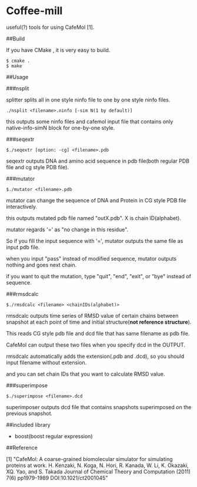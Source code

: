 Coffee-mill
====

useful(?) tools for using CafeMol [1].

##Build

If you have CMake , it is very easy to build.

    $ cmake .
    $ make

##Usage

###nsplit

splitter splits all in one style ninfo file to one by one style ninfo files.

`./nsplit <filename>.ninfo [-sim N(1 by default)]`

this outputs some ninfo files and cafemol input file that contains only native-info-simN block for one-by-one style.

###seqextr

`$./seqextr [option: -cg] <filename>.pdb`

seqextr outputs DNA and amino acid sequence in pdb file(both regular PDB file and cg style PDB file).

###mutator

`$./mutator <filename>.pdb`

mutator can change the sequence of DNA and Protein in CG style PDB file interactively.

this outputs mutated pdb file named "outX.pdb". X is chain ID(alphabet).

mutator regards '=' as "no change in this residue".

So if you fill the input sequence with '=', mutator outputs the same file as input pdb file.

when you input "pass" instead of modified sequence, mutator outputs nothing and goes next chain.

if you want to quit the mutation, type "quit", "end", "exit", or "bye" instead of sequence.

###rmsdcalc

`$./rmsdcalc <filename> <chainIDs(alphabet)>`

rmsdcalc outputs time series of RMSD value of certain chains between snapshot at each point of time and initial structure(__not reference structure__).

This reads CG style pdb file and dcd file that has same filename as pdb file.

CafeMol can output these two files when you specify dcd in the OUTPUT.

rmsdcalc automatically adds the extension(.pdb and .dcd), so you should input filename without extension.

and you can set chain IDs that you want to calculate RMSD value. 

###superimpose

`$./superimpose <filename>.dcd`

superimposer outputs dcd file that contains snapshots superimposed on the previous snapshot.

##included library

- boost(boost regular expression)

##Reference

[1] "CafeMol: A coarse-grained biomolecular simulator for simulating proteins at work. H. Kenzaki, N. Koga, N. Hori, R. Kanada, W. Li, K. Okazaki, XQ. Yao, and S. Takada Journal of Chemical Theory and Computation (2011) 7(6) pp1979-1989 DOI:10.1021/ct2001045"
